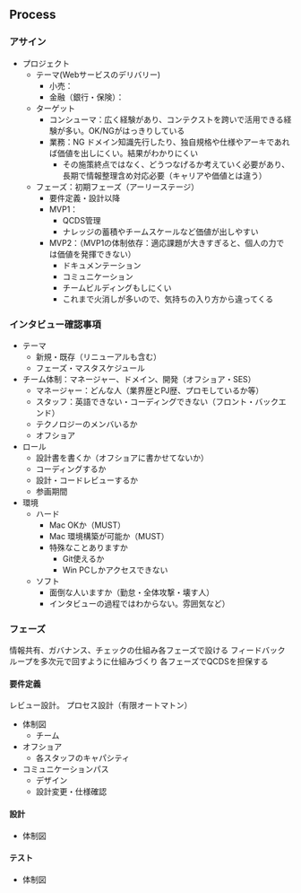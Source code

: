## Process
### アサイン
- プロジェクト
  - テーマ(Webサービスのデリバリー) 
    - 小売：
    - 金融（銀行・保険）：
  - ターゲット
    - コンシューマ：広く経験があり、コンテクストを跨いで活用できる経験が多い。OK/NGがはっきりしている
    - 業務：NG ドメイン知識先行したり、独自規格や仕様やアーキであれば価値を出しにくい。結果がわかりにくい
      - その施策終点ではなく、どうつなげるか考えていく必要があり、長期で情報整理含め対応必要（キャリアや価値とは違う）
  - フェーズ：初期フェーズ（アーリーステージ）
    - 要件定義・設計以降
    - MVP1：
      - QCDS管理
      - ナレッジの蓄積やチームスケールなど価値が出しやすい
    - MVP2：（MVP1の体制依存：適応課題が大きすぎると、個人の力では価値を発揮できない）
      - ドキュメンテーション
      - コミュニケーション
      - チームビルディングもしにくい
      - これまで火消しが多いので、気持ちの入り方から違ってくる

### インタビュー確認事項
- テーマ
  - 新規・既存（リニューアルも含む）
  - フェーズ・マスタスケジュール
- チーム体制：マネージャー、ドメイン、開発（オフショア・SES）
  - マネージャー：どんな人（業界歴とPJ歴、プロモしているか等）
  - スタッフ：英語できない・コーディングできない（フロント・バックエンド）
  - テクノロジーのメンバいるか
  - オフショア
- ロール
  - 設計書を書くか（オフショアに書かせてないか）
  - コーディングするか
  - 設計・コードレビューするか
  - 参画期間
- 環境
  - ハード
    - Mac OKか（MUST）
    - Mac 環境構築が可能か（MUST）
    - 特殊なことありますか
      - Git使えるか
      - Win PCしかアクセスできない
  - ソフト
    - 面倒な人いますか（勤怠・全体攻撃・壊す人）
    - インタビューの過程ではわからない。雰囲気など）

### フェーズ
情報共有、ガバナンス、チェックの仕組み各フェーズで設ける
フィードバックループを多次元で回すように仕組みづくり
各フェーズでQCDSを担保する

#### 要件定義
レビュー設計。
プロセス設計（有限オートマトン）

- 体制図
  - チーム
- オフショア
  - 各スタッフのキャパシティ
- コミュニケーションパス
  - デザイン
  - 設計変更・仕様確認

#### 設計
- 体制図

#### テスト
- 体制図
